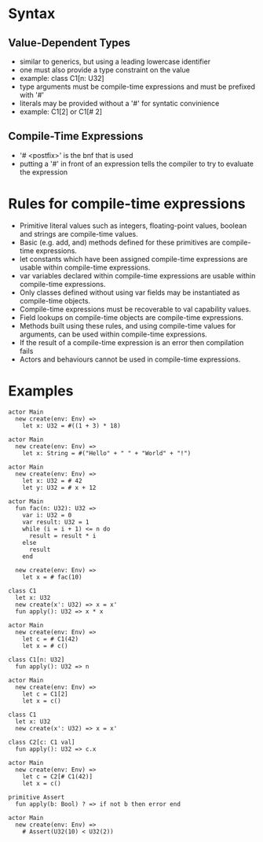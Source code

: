 # Syntax
## Value-Dependent Types
* similar to generics, but using a leading lowercase identifier
* one must also provide a type constraint on the value
* example: class C1[n: U32]
* type arguments must be compile-time expressions and must be prefixed with '#'
* literals may be provided without a '#' for syntatic convinience
* example: C1[2] or C1[# 2]

## Compile-Time Expressions
* '# \<postfix\>' is the bnf that is used
* putting a '#' in front of an expression tells the compiler to try to evaluate the expression

# Rules for compile-time expressions

* Primitive literal values such as integers, floating-point values, boolean and strings are compile-time values.
* Basic (e.g. add, and) methods defined for these primitives are compile-time expressions.
* let constants which have been assigned compile-time expressions are usable within compile-time expressions.
* var variables declared within compile-time expressions are usable within compile-time expressions.
* Only classes defined without using var fields may be instantiated as compile-time objects.
* Compile-time expressions must be recoverable to val capability values.
* Field lookups on compile-time objects are compile-time expressions.
* Methods built using these rules, and using compile-time values for arguments, can be used within compile-time expressions.
* If the result of a compile-time expression is an error then compilation fails
* Actors and behaviours cannot be used in compile-time expressions.

# Examples
```pony
actor Main
  new create(env: Env) =>
    let x: U32 = #((1 + 3) * 18)
```

```pony
actor Main
  new create(env: Env) =>
    let x: String = #("Hello" + " " + "World" + "!")
```

```pony
actor Main
  new create(env: Env) =>
    let x: U32 = # 42
    let y: U32 = # x + 12
```

```pony
actor Main
  fun fac(n: U32): U32 =>
    var i: U32 = 0
    var result: U32 = 1
    while (i = i + 1) <= n do
      result = result * i
    else
      result
    end

  new create(env: Env) =>
    let x = # fac(10)
```

```pony
class C1
  let x: U32
  new create(x': U32) => x = x'
  fun apply(): U32 => x * x

actor Main
  new create(env: Env) =>
    let c = # C1(42)
    let x = # c()
```

```pony
class C1[n: U32]
  fun apply(): U32 => n

actor Main
  new create(env: Env) =>
    let c = C1[2]
    let x = c()
```

```pony
class C1
  let x: U32
  new create(x': U32) => x = x'

class C2[c: C1 val]
  fun apply(): U32 => c.x

actor Main
  new create(env: Env) =>
    let c = C2[# C1(42)]
    let x = c()
```

```pony
primitive Assert
  fun apply(b: Bool) ? => if not b then error end

actor Main
  new create(env: Env) =>
    # Assert(U32(10) < U32(2))
```
